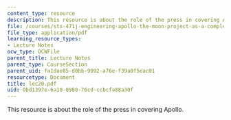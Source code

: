 ```yaml
---
content_type: resource
description: This resource is about the role of the press in covering Apollo.
file: /courses/sts-471j-engineering-apollo-the-moon-project-as-a-complex-system-spring-2007/0bd1397e6a10098076cdccbcfa88a30f_lec20.pdf
file_type: application/pdf
learning_resource_types:
- Lecture Notes
ocw_type: OCWFile
parent_title: Lecture Notes
parent_type: CourseSection
parent_uid: fa1dae85-d0bb-9992-a76e-f39a0f5eac01
resourcetype: Document
title: lec20.pdf
uid: 0bd1397e-6a10-0980-76cd-ccbcfa88a30f
---
```

This resource is about the role of the press in covering Apollo.

